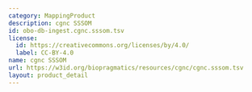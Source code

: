 ```yaml
---
category: MappingProduct
description: cgnc SSSOM
id: obo-db-ingest.cgnc.sssom.tsv
license:
  id: https://creativecommons.org/licenses/by/4.0/
  label: CC-BY-4.0
name: cgnc SSSOM
url: https://w3id.org/biopragmatics/resources/cgnc/cgnc.sssom.tsv
layout: product_detail
---
```

